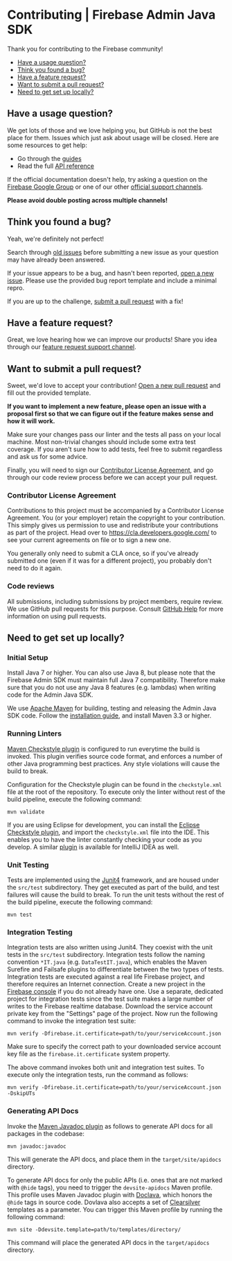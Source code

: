 # Contributing | Firebase Admin Java SDK

Thank you for contributing to the Firebase community!

 - [Have a usage question?](#question)
 - [Think you found a bug?](#issue)
 - [Have a feature request?](#feature)
 - [Want to submit a pull request?](#submit)
 - [Need to get set up locally?](#local-setup)


## <a name="question"></a>Have a usage question?

We get lots of those and we love helping you, but GitHub is not the best place for them. Issues
which just ask about usage will be closed. Here are some resources to get help:

- Go through the [guides](https://firebase.google.com/docs/admin/setup/)
- Read the full [API reference](https://firebase.google.com/docs/reference/admin/java/)

If the official documentation doesn't help, try asking a question on the
[Firebase Google Group](https://groups.google.com/forum/#!forum/firebase-talk/) or one of our
other [official support channels](https://firebase.google.com/support/).

**Please avoid double posting across multiple channels!**


## <a name="issue"></a>Think you found a bug?

Yeah, we're definitely not perfect!

Search through [old issues](https://github.com/firebase/firebase-admin-java/issues) before
submitting a new issue as your question may have already been answered.

If your issue appears to be a bug, and hasn't been reported,
[open a new issue](https://github.com/firebase/firebase-admin-java/issues/new). Please use the
provided bug report template and include a minimal repro.

If you are up to the challenge, [submit a pull request](#submit) with a fix!


## <a name="feature"></a>Have a feature request?

Great, we love hearing how we can improve our products! Share you idea through our
[feature request support channel](https://firebase.google.com/support/contact/bugs-features/).


## <a name="submit"></a>Want to submit a pull request?

Sweet, we'd love to accept your contribution!
[Open a new pull request](https://github.com/firebase/firebase-admin-java/pull/new/master) and fill
out the provided template.

**If you want to implement a new feature, please open an issue with a proposal first so that we can
figure out if the feature makes sense and how it will work.**

Make sure your changes pass our linter and the tests all pass on your local machine.
Most non-trivial changes should include some extra test coverage. If you aren't sure how to add
tests, feel free to submit regardless and ask us for some advice.

Finally, you will need to sign our
[Contributor License Agreement](https://cla.developers.google.com/about/google-individual),
and go through our code review process before we can accept your pull request.

### Contributor License Agreement

Contributions to this project must be accompanied by a Contributor License
Agreement. You (or your employer) retain the copyright to your contribution.
This simply gives us permission to use and redistribute your contributions as
part of the project. Head over to <https://cla.developers.google.com/> to see
your current agreements on file or to sign a new one.

You generally only need to submit a CLA once, so if you've already submitted one
(even if it was for a different project), you probably don't need to do it
again.

### Code reviews

All submissions, including submissions by project members, require review. We
use GitHub pull requests for this purpose. Consult
[GitHub Help](https://help.github.com/articles/about-pull-requests/) for more
information on using pull requests.


## <a name="local-setup"></a>Need to get set up locally?

### Initial Setup

Install Java 7 or higher. You can also use Java 8, but please note that the Firebase Admin SDK must
maintain full Java 7 compatibility. Therefore make sure that you do not use any Java 8 features
(e.g. lambdas) when writing code for the Admin Java SDK.

We use [Apache Maven](http://maven.apache.org/) for building, testing and releasing the Admin Java
SDK code. Follow the [installation guide](http://maven.apache.org/install.html), and install Maven
3.3 or higher.

### Running Linters

[Maven Checkstyle plugin](https://maven.apache.org/plugins/maven-checkstyle-plugin/) is configured
to run everytime the build is invoked. This plugin verifies source code format, and enforces a
number of other Java programming best practices. Any style violations will cause the build to break.

Configuration for the Checkstyle plugin can be found in the `checkstyle.xml` file at the root of the
repository. To execute only the linter without rest of the build pipeline, execute the following
command:

```
mvn validate
```

If you are using Eclipse for development, you can install the
[Eclipse Checkstyle plugin](http://eclipse-cs.sourceforge.net/#!/), and import the `checkstyle.xml`
file into the IDE. This enables you to have the linter constantly checking your code as you develop.
A similar [plugin](https://plugins.jetbrains.com/plugin/1065-checkstyle-idea) is available for
IntelliJ IDEA as well.

### Unit Testing

Tests are implemented using the [Junit4](http://junit.org/junit4/) framework, and are housed under
the `src/test` subdirectory. They get executed as part of the build, and test failures will cause
the build to break. To run the unit tests without the rest of the build pipeline, execute the
following command:

```
mvn test
```

### Integration Testing

Integration tests are also written using Junit4. They coexist with the unit tests in the `src/test`
subdirectory. Integration tests follow the naming convention `*IT.java` (e.g. `DataTestIT.java`),
which enables the Maven Surefire and Failsafe plugins to differentiate between the two types of
tests. Integration tests are executed against a real life Firebase project, and therefore
requires an Internet connection. Create a new project in the
[Firebase console](https://console.firebase.google.com/) if you do not already have one. Use a 
separate, dedicated project for integration tests since the test suite makes a large number of
writes to the Firebase realtime database. Download the service account private key from the 
"Settings" page of the project. Now run the following command to invoke the integration test suite:

```
mvn verify -Dfirebase.it.certificate=path/to/your/serviceAccount.json
```

Make sure to specify the correct path to your downloaded service account key file as the
`firebase.it.certificate` system property. 

The above command invokes both unit and integration test suites. To execute only the integration
tests, run the command as follows:

```
mvn verify -Dfirebase.it.certificate=path/to/your/serviceAccount.json -DskipUTs
```

### Generating API Docs

Invoke the [Maven Javadoc plugin](https://maven.apache.org/plugins/maven-javadoc-plugin/) as 
follows to generate API docs for all packages in the codebase:

```
mvn javadoc:javadoc
```

This will generate the API docs, and place them in the `target/site/apidocs` directory. 

To generate API docs for only the public APIs (i.e. ones that are not marked with `@hide` tags),
you need to trigger the `devsite-apidocs` Maven profile. This profile uses Maven Javadoc plugin
with [Doclava](https://code.google.com/archive/p/doclava/), which honors the `@hide` tags in
source code. Dovlava also accepts a set of [Clearsilver](http://www.clearsilver.net/) templates as
a parameter. You can trigger this Maven profile by running the following command:

```
mvn site -Ddevsite.template=path/to/templates/directory/
```

This command will place the generated API docs in the `target/apidocs` directory.

